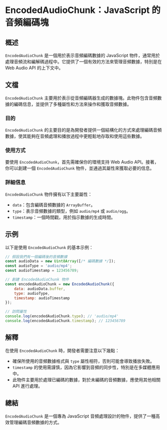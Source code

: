 <!--
Meta Description: # EncodedAudioChunk：JavaScript 的音頻編碼塊 ## 概述 `EncodedAudioChunk` 是一個用於表示音頻編碼數據的 JavaScript 物件，通常用於處理音頻流和編解碼過程中。它提供了一個有效的方法來管理音頻數據，特別是在 Web Audio API 的上...
Meta Keywords: encodedaudiochunk, audio, javascript, type, timestamp
-->

# EncodedAudioChunk：JavaScript 的音頻編碼塊

## 概述
`EncodedAudioChunk` 是一個用於表示音頻編碼數據的 JavaScript 物件，通常用於處理音頻流和編解碼過程中。它提供了一個有效的方法來管理音頻數據，特別是在 Web Audio API 的上下文中。

## 文檔
`EncodedAudioChunk` 主要用於表示從音頻編碼器生成的數據塊。此物件包含音頻數據的編碼信息，並提供了多種屬性和方法來操作和獲取音頻數據。

### 目的
`EncodedAudioChunk` 的主要目的是為開發者提供一個結構化的方式來處理編碼音頻數據，使其能夠在音頻處理和播放過程中更輕鬆地存取和使用這些數據。

### 使用方式
要使用 `EncodedAudioChunk`，首先需確保你的環境支持 Web Audio API。接著，你可以創建一個 `EncodedAudioChunk` 物件，並通過其屬性來獲取必要的信息。

### 詳細信息
`EncodedAudioChunk` 物件擁有以下主要屬性：
- `data`：包含編碼音頻數據的 `ArrayBuffer`。
- `type`：表示音頻數據的類型，例如 `audio/mp4` 或 `audio/ogg`。
- `timestamp`：一個時間戳，用於指示數據的生成時間。

## 示例
以下是使用 `EncodedAudioChunk` 的基本示例：

```javascript
// 假設我們有一個編碼後的音頻數據
const audioData = new Uint8Array([/* 編碼數據 */]);
const audioType = 'audio/mp4';
const audioTimestamp = 123456789;

// 創建 EncodedAudioChunk 物件
const encodedAudioChunk = new EncodedAudioChunk({
    data: audioData.buffer,
    type: audioType,
    timestamp: audioTimestamp
});

// 訪問屬性
console.log(encodedAudioChunk.type); // 'audio/mp4'
console.log(encodedAudioChunk.timestamp); // 123456789
```

## 解釋
在使用 `EncodedAudioChunk` 時，開發者需要注意以下幾點：
- 確保所使用的音頻數據格式與 `type` 屬性相符，否則可能會導致播放失敗。
- `timestamp` 的使用需謹慎，因為它影響到音頻的同步性，特別是在多媒體應用中。
- 此物件主要用於處理已編碼的數據，對於未編碼的音頻數據，應使用其他相關 API 進行處理。

## 總結
`EncodedAudioChunk` 是一個專為 JavaScript 音頻處理設計的物件，提供了一種高效管理編碼音頻數據的方式。